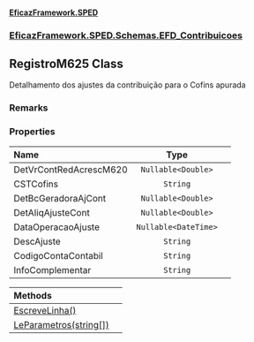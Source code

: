 #### [EficazFramework.SPED](EficazFrameworkSPED.md 'EficazFramework SPED')
### [EficazFramework.SPED.Schemas.EFD_Contribuicoes](EficazFramework.SPED.Schemas.EFD_Contribuicoes.md 'EficazFramework.SPED.Schemas.EFD_Contribuicoes')

## RegistroM625 Class

Detalhamento dos ajustes da contribuição para o Cofins apurada

### Remarks
### Properties

| Name | Type | |
| :--- | :---: | :--- |
| DetVrContRedAcrescM620 | `Nullable<Double>` |  |
| CSTCofins | `String` |  |
| DetBcGeradoraAjCont | `Nullable<Double>` |  |
| DetAliqAjusteCont | `Nullable<Double>` |  |
| DataOperacaoAjuste | `Nullable<DateTime>` |  |
| DescAjuste | `String` |  |
| CodigoContaContabil | `String` |  |
| InfoComplementar | `String` |  |

| Methods | |
| :--- | :--- |
| [EscreveLinha()](EficazFramework.SPED.Schemas.EFD_Contribuicoes/RegistroM625/EscreveLinha().md 'EficazFramework.SPED.Schemas.EFD_Contribuicoes.RegistroM625.EscreveLinha()') | |
| [LeParametros(string[])](EficazFramework.SPED.Schemas.EFD_Contribuicoes/RegistroM625/LeParametros(string[]).md 'EficazFramework.SPED.Schemas.EFD_Contribuicoes.RegistroM625.LeParametros(string[])') | |
